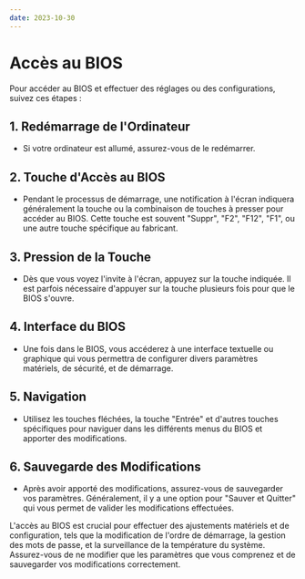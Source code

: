 ```yaml
---
date: 2023-10-30
---
```

# Accès au BIOS

Pour accéder au BIOS et effectuer des réglages ou des configurations, suivez ces étapes :

## 1. Redémarrage de l'Ordinateur

- Si votre ordinateur est allumé, assurez-vous de le redémarrer.

## 2. Touche d'Accès au BIOS

- Pendant le processus de démarrage, une notification à l'écran indiquera généralement la touche ou la combinaison de touches à presser pour accéder au BIOS. Cette touche est souvent "Suppr", "F2", "F12", "F1", ou une autre touche spécifique au fabricant.

## 3. Pression de la Touche

- Dès que vous voyez l'invite à l'écran, appuyez sur la touche indiquée. Il est parfois nécessaire d'appuyer sur la touche plusieurs fois pour que le BIOS s'ouvre.

## 4. Interface du BIOS

- Une fois dans le BIOS, vous accéderez à une interface textuelle ou graphique qui vous permettra de configurer divers paramètres matériels, de sécurité, et de démarrage.

## 5. Navigation

- Utilisez les touches fléchées, la touche "Entrée" et d'autres touches spécifiques pour naviguer dans les différents menus du BIOS et apporter des modifications.

## 6. Sauvegarde des Modifications

- Après avoir apporté des modifications, assurez-vous de sauvegarder vos paramètres. Généralement, il y a une option pour "Sauver et Quitter" qui vous permet de valider les modifications effectuées.

L'accès au BIOS est crucial pour effectuer des ajustements matériels et de configuration, tels que la modification de l'ordre de démarrage, la gestion des mots de passe, et la surveillance de la température du système. Assurez-vous de ne modifier que les paramètres que vous comprenez et de sauvegarder vos modifications correctement.
